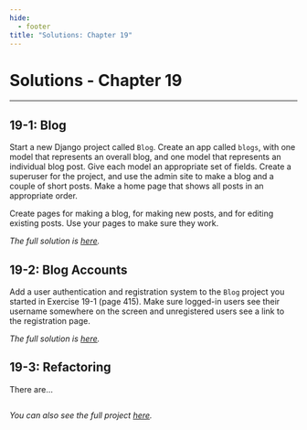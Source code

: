 ```yaml
---
hide:
  - footer
title: "Solutions: Chapter 19"
---
```


# Solutions - Chapter 19

---

## 19-1: Blog

Start a new Django project called `Blog`. Create an app called `blogs`, with one model that represents an overall blog, and one model that represents an individual blog post. Give each model an appropriate set of fields. Create a superuser for the project, and use the admin site to make a blog and a couple of short posts. Make a home page that shows all posts in an appropriate order.

Create pages for making a blog, for making new posts, and for editing existing posts. Use your pages to make sure they work.

*The full solution is [here](https://github.com/ehmatthes/pcc_3e/tree/main/solution_files/chapter_19/ex_19_1_blog).*

## 19-2: Blog Accounts

Add a user authentication and registration system to the `Blog` project you started in Exercise 19-1 (page 415). Make sure logged-in users see their username somewhere on the screen and unregistered users see a link to the registration page.

*The full solution is [here](https://github.com/ehmatthes/pcc_3e/tree/main/solution_files/chapter_19/ex_19_2_blog_accounts).*

## 19-3: Refactoring

There are...

```python title="views.py"

```

*You can also see the full project [here](https://github.com/ehmatthes/pcc_3e/tree/main/solution_files/chapter_19/ex_19_3_refactoring).*